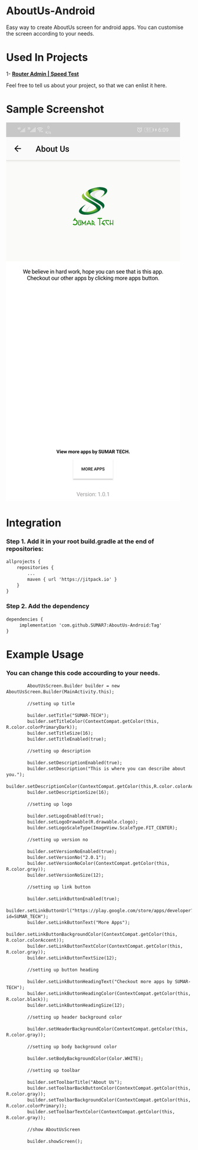 # AboutUs-Android

Easy way to create AboutUs screen for android apps. You can customise the screen according to your needs.

# Used In Projects
1- [**Router Admin | Speed Test**](https://play.google.com/store/apps/details?id=com.sumar.routeradminspeedtest)<br>

Feel free to tell us about your project, so that we can enlist it here.

# Sample Screenshot

![Screenshot](screenshot.jpg)

# Integration

### Step 1. Add it in your root build.gradle at the end of repositories:
```
allprojects {
	repositories {
		...
		maven { url 'https://jitpack.io' }
	}
}
```
### Step 2. Add the dependency
```
dependencies {
	 implementation 'com.github.SUMAR7:AboutUs-Android:Tag'
}
```
# Example Usage

### You can change this code accourding to your needs.
```
        AboutUsScreen.Builder builder = new AboutUsScreen.Builder(MainActivity.this);

        //setting up title
        
        builder.setTitle("SUMAR-TECH");
        builder.setTitleColor(ContextCompat.getColor(this, R.color.colorPrimaryDark));
        builder.setTitleSize(16);
        builder.setTitleEnabled(true);

        //setting up description
        
        builder.setDescriptionEnabled(true);
        builder.setDescription("This is where you can describe about you.");
        builder.setDescriptionColor(ContextCompat.getColor(this,R.color.colorAccent));
        builder.setDescriptionSize(16);

        //setting up logo
        
        builder.setLogoEnabled(true);
        builder.setLogoDrawable(R.drawable.clogo);
        builder.setLogoScaleType(ImageView.ScaleType.FIT_CENTER);

        //setting up version no
        
        builder.setVersionNoEnabled(true);
        builder.setVersionNo("2.0.1");
        builder.setVersionNoColor(ContextCompat.getColor(this, R.color.gray));
        builder.setVersionNoSize(12);

        //setting up link button
        
        builder.setLinkButtonEnabled(true);
        builder.setLinkButtonUrl("https://play.google.com/store/apps/developer?id=SUMAR_TECH");
        builder.setLinkButtonText("More Apps");
        builder.setLinkButtonBackgroundColor(ContextCompat.getColor(this, R.color.colorAccent));
        builder.setLinkButtonTextColor(ContextCompat.getColor(this, R.color.gray));
        builder.setLinkButtonTextSize(12);

        //setting up button heading
        
        builder.setLinkButtonHeadingText("Checkout more apps by SUMAR-TECH");
        builder.setLinkButtonHeadingColor(ContextCompat.getColor(this, R.color.black));
        builder.setLinkButtonHeadingSize(12);

        //setting up header background color
        
        builder.setHeaderBackgroundColor(ContextCompat.getColor(this, R.color.gray));

        //setting up body background color
        
        builder.setBodyBackgroundColor(Color.WHITE);

        //setting up toolbar
        
        builder.setToolbarTitle("About Us");
        builder.setToolbarBackButtonColor(ContextCompat.getColor(this, R.color.gray));
        builder.setToolbarBackgroundColor(ContextCompat.getColor(this, R.color.colorPrimary));
        builder.setToolbarTextColor(ContextCompat.getColor(this, R.color.gray));

        //show AboutUsScreen
        
        builder.showScreen();
```

